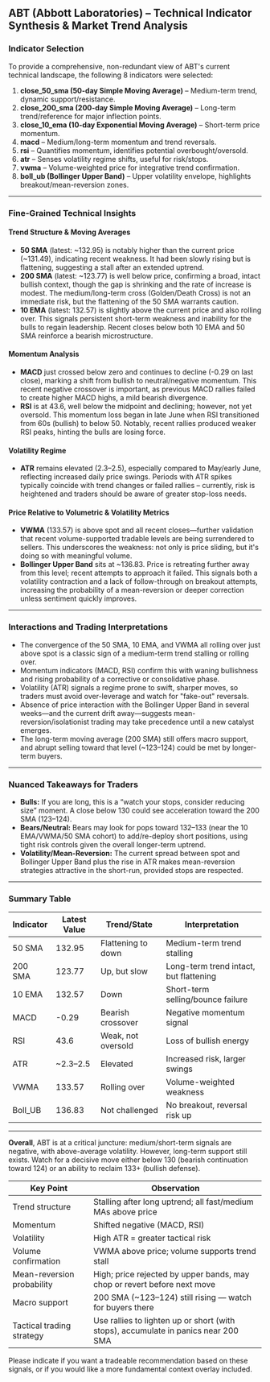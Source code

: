 ## ABT (Abbott Laboratories) – Technical Indicator Synthesis & Market Trend Analysis
### Indicator Selection

To provide a comprehensive, non-redundant view of ABT's current technical landscape, the following 8 indicators were selected:
1. **close_50_sma (50-day Simple Moving Average)** – Medium-term trend, dynamic support/resistance.
2. **close_200_sma (200-day Simple Moving Average)** – Long-term trend/reference for major inflection points.
3. **close_10_ema (10-day Exponential Moving Average)** – Short-term price momentum.
4. **macd** – Medium/long-term momentum and trend reversals.
5. **rsi** – Quantifies momentum, identifies potential overbought/oversold.
6. **atr** – Senses volatility regime shifts, useful for risk/stops.
7. **vwma** – Volume-weighted price for integrative trend confirmation.
8. **boll_ub (Bollinger Upper Band)** – Upper volatility envelope, highlights breakout/mean-reversion zones.

---

### Fine-Grained Technical Insights

#### Trend Structure & Moving Averages
- **50 SMA** (latest: ~132.95) is notably higher than the current price (~131.49), indicating recent weakness. It had been slowly rising but is flattening, suggesting a stall after an extended uptrend.
- **200 SMA** (latest: ~123.77) is well below price, confirming a broad, intact bullish context, though the gap is shrinking and the rate of increase is modest. The medium/long-term cross (Golden/Death Cross) is not an immediate risk, but the flattening of the 50 SMA warrants caution.
- **10 EMA** (latest: 132.57) is slightly above the current price and also rolling over. This signals persistent short-term weakness and inability for the bulls to regain leadership. Recent closes below both 10 EMA and 50 SMA reinforce a bearish microstructure.

#### Momentum Analysis
- **MACD** just crossed below zero and continues to decline (-0.29 on last close), marking a shift from bullish to neutral/negative momentum. This recent negative crossover is important, as previous MACD rallies failed to create higher MACD highs, a mild bearish divergence.
- **RSI** is at 43.6, well below the midpoint and declining; however, not yet oversold. This momentum loss began in late June when RSI transitioned from 60s (bullish) to below 50. Notably, recent rallies produced weaker RSI peaks, hinting the bulls are losing force.

#### Volatility Regime
- **ATR** remains elevated (2.3–2.5), especially compared to May/early June, reflecting increased daily price swings. Periods with ATR spikes typically coincide with trend changes or failed rallies – currently, risk is heightened and traders should be aware of greater stop-loss needs.

#### Price Relative to Volumetric & Volatility Metrics
- **VWMA** (133.57) is above spot and all recent closes—further validation that recent volume-supported tradable levels are being surrendered to sellers. This underscores the weakness: not only is price sliding, but it's doing so with meaningful volume.
- **Bollinger Upper Band** sits at ~136.83. Price is retreating further away from this level; recent attempts to approach it failed. This signals both a volatility contraction and a lack of follow-through on breakout attempts, increasing the probability of a mean-reversion or deeper correction unless sentiment quickly improves.

---

### Interactions and Trading Interpretations

- The convergence of the 50 SMA, 10 EMA, and VWMA all rolling over just above spot is a classic sign of a medium-term trend stalling or rolling over. 
- Momentum indicators (MACD, RSI) confirm this with waning bullishness and rising probability of a corrective or consolidative phase.
- Volatility (ATR) signals a regime prone to swift, sharper moves, so traders must avoid over-leverage and watch for "fake-out" reversals.
- Absence of price interaction with the Bollinger Upper Band in several weeks—and the current drift away—suggests mean-reversion/isolationist trading may take precedence until a new catalyst emerges.
- The long-term moving average (200 SMA) still offers macro support, and abrupt selling toward that level (~123–124) could be met by longer-term buyers.

---

### Nuanced Takeaways for Traders

- **Bulls:** If you are long, this is a “watch your stops, consider reducing size” moment. A close below 130 could see acceleration toward the 200 SMA (123–124).
- **Bears/Neutral:** Bears may look for pops toward 132–133 (near the 10 EMA/VWMA/50 SMA cohort) to add/re-deploy short positions, using tight risk controls given the overall longer-term uptrend.
- **Volatility/Mean-Reversion:** The current spread between spot and Bollinger Upper Band plus the rise in ATR makes mean-reversion strategies attractive in the short-run, provided stops are respected.

---

### Summary Table

| Indicator    | Latest Value | Trend/State          | Interpretation |
|--------------|-------------|----------------------|----------------|
| 50 SMA       | 132.95      | Flattening to down   | Medium-term trend stalling |
| 200 SMA      | 123.77      | Up, but slow         | Long-term trend intact, but flattening |
| 10 EMA       | 132.57      | Down                 | Short-term selling/bounce failure |
| MACD         | -0.29       | Bearish crossover    | Negative momentum signal |
| RSI          | 43.6        | Weak, not oversold   | Loss of bullish energy |
| ATR          | ~2.3–2.5    | Elevated             | Increased risk, larger swings |
| VWMA         | 133.57      | Rolling over         | Volume-weighted weakness |
| Boll_UB      | 136.83      | Not challenged       | No breakout, reversal risk up |

---

**Overall**, ABT is at a critical juncture: medium/short-term signals are negative, with above-average volatility. However, long-term support still exists. Watch for a decisive move either below 130 (bearish continuation toward 124) or an ability to reclaim 133+ (bullish defense).

| Key Point                    | Observation                                                                 |
|------------------------------|-----------------------------------------------------------------------------|
| Trend structure              | Stalling after long uptrend; all fast/medium MAs above price                |
| Momentum                     | Shifted negative (MACD, RSI)                                                 |
| Volatility                   | High ATR = greater tactical risk                                            |
| Volume confirmation          | VWMA above price; volume supports trend stall                                |
| Mean-reversion probability   | High; price rejected by upper bands, may chop or revert before next move     |
| Macro support                | 200 SMA (~123–124) still rising — watch for buyers there                    |
| Tactical trading strategy    | Use rallies to lighten up or short (with stops), accumulate in panics near 200 SMA |

Please indicate if you want a tradeable recommendation based on these signals, or if you would like a more fundamental context overlay included.